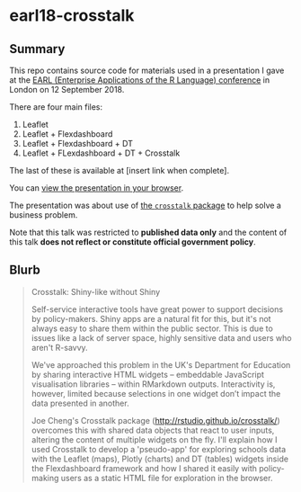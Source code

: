 # earl18-crosstalk

## Summary

This repo contains source code for materials used in a presentation I gave at the [EARL (Enterprise Applications of the R Language) conference](https://earlconf.com/2018/london/) in London on 12 September 2018.

There are four main files:

1. Leaflet
2. Leaflet + Flexdashboard
3. Leaflet + Flexdashboard + DT
4. Leaflet + FLexdashboard + DT + Crosstalk

The last of these is available at [insert link when complete].

You can [view the presentation in your browser](https://matt-dray.github.io/earl18-presentation/).

The presentation was about use of [the `crosstalk` package](http://rstudio.github.io/crosstalk/) to help solve a business problem.

Note that this talk was restricted to **published data only** and the content of this talk **does not reflect or constitute official government policy**.

## Blurb

>Crosstalk: Shiny-like without Shiny
>
>Self-service interactive tools have great power to support decisions by policy-makers. Shiny apps are a natural fit for this, but it's not always easy to share them within the public sector. This is due to issues like a lack of server space, highly sensitive data and users who aren't R-savvy. 
>
>We've approached this problem in the UK's Department for Education by sharing interactive HTML widgets – embeddable JavaScript visualisation libraries – within RMarkdown outputs. Interactivity is, however, limited because selections in one widget don’t impact the data presented in another. 
>
>Joe Cheng's Crosstalk package (http://rstudio.github.io/crosstalk/) overcomes this with shared data objects that react to user inputs, altering the content of multiple widgets on the fly. I'll explain how I used Crosstalk to develop a 'pseudo-app' for exploring schools data with the Leaflet (maps), Plotly (charts) and DT (tables) widgets inside the Flexdashboard framework and how I shared it easily with policy-making users as a static HTML file for exploration in the browser.